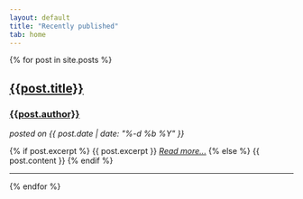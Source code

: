 ```yaml
---
layout: default
title: "Recently published"
tab: home
---
```


<div>
{% for post in site.posts %}
	<div id="post-short">
		<a href="{{site.url}}{{site.baseurl}}{{post.url}}">
			<h2>{{post.title}}</h2>
		</a>
		<a href="{{site.url}}{{site.baseurl}}{{post.url}}">
			<h3>{{post.author}}</h3>
		</a>
		<i>posted on {{ post.date | date: "%-d %b %Y" }}</i>
		<p>
			{% if post.excerpt %}
				{{ post.excerpt }}
				<a href="{{site.url}}{{site.baseurl}}{{post.url}}"><i>Read more...</i></a>
			{% else %}
				{{ post.content }}
			{% endif %}
		</p>
	</div>
	<hr/>
{% endfor %}
</div>